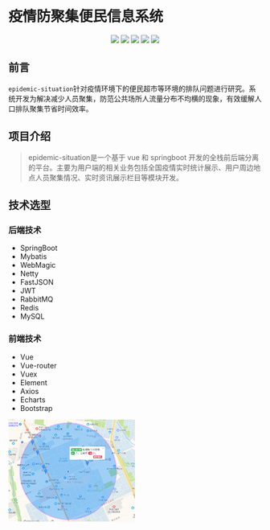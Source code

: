 # 疫情防聚集便民信息系统

<div align=center>
<img src="https://img.shields.io/badge/java-1.8-blue"/>
<img src="https://img.shields.io/badge/springboot-2.4.2-purple"/>
<img src="https://img.shields.io/badge/vue-2.5.2-brightgreen"/>
<img src="https://img.shields.io/badge/element-2.0.10-green"/>
<img src="https://img.shields.io/badge/mybatis-1.3.2-red"/>
</div>

## 前言

`epidemic-situation`针对疫情环境下的便民超市等环境的排队问题进行研究。系统开发为解决减少人员聚集，防范公共场所人流量分布不均横的现象，有效缓解人口排队聚集节省时间效率。

## 项目介绍
> epidemic-situation是一个基于 vue 和 springboot 开发的全栈前后端分离的平台。主要为用户端的相关业务包括全国疫情实时统计展示、用户周边地点人员聚集情况、实时资讯展示栏目等模块开发。

## 技术选型
### 后端技术
* SpringBoot
* Mybatis
* WebMagic
* Netty
* FastJSON
* JWT
* RabbitMQ
* Redis
* MySQL
### 前端技术
* Vue
* Vue-router
* Vuex
* Element
* Axios
* Echarts
* Bootstrap

<img src="https://github.com/championlong/image-resource/blob/main/images/screenshot1.png" width="50%">